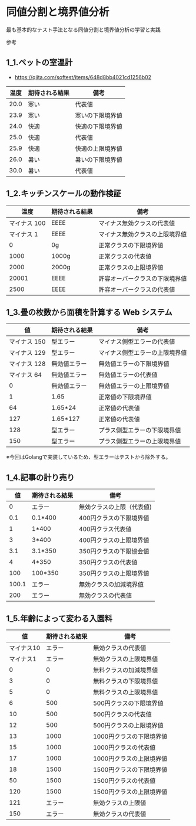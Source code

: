 # 同値分割と境界値分析

最も基本的なテスト手法となる同値分割と境界値分析の学習と実践

参考

## 1_1.ペットの室温計

- https://qiita.com/softest/items/648d8bb4021cd1256b02

| 温度 | 期待される結果 | 備考             |
| ---- | -------------- | ---------------- |
| 20.0 | 寒い           | 代表値           |
| 23.9 | 寒い           | 寒いの下限境界値 |
| 24.0 | 快適           | 快適の下限境界値 |
| 25.0 | 快適           | 代表値           |
| 25.9 | 快適           | 快適の上限境界値 |
| 26.0 | 暑い           | 暑いの下限境界値 |
| 30.0 | 暑い           | 代表値           |

## 1_2.キッチンスケールの動作検証

| 温度         | 期待される結果 | 備考                           |
| ------------ | -------------- | ------------------------------ |
| マイナス 100 | EEEE           | マイナス無効クラスの代表値     |
| マイナス 1   | EEEE           | マイナス無効クラスの上限境界値 |
| 0            | 0g             | 正常クラスの下限境界値         |
| 1000         | 1000g          | 正常クラスの代表値             |
| 2000         | 2000g          | 正常クラスの上限境界値         |
| 20001        | EEEE           | 許容オーバークラスの下限境界値 |
| 2500         | EEEE           | 許容オーバークラスの代表値     |

## 1_3.畳の枚数から面積を計算する Web システム

| 値        | 期待される結果   | 備考              |
| -------- | --------- | --------------- |
| マイナス 150 | 型エラー      | マイナス側型エラーの代表値   |
| マイナス 129 | 型エラー      | マイナス側型エラーの上限境界値 |
| マイナス 128 | 無効値エラー    | 無効値エラーの下限境界値    |
| マイナス 64  | 無効値エラー    | 無効値エラーの代表値      |
| 0        | 無効値エラー    | 無効値エラーの上限境界値    |
| 1        | 1.65      | 正常値の下限境界値       |
| 64       | 1.65\*24  | 正常値の代表値         |
| 127      | 1.65\*127 | 正常値の代表値         |
| 128      | 型エラー      | プラス側型エラーの下限境界値  |
| 150      | 型エラー      | プラス側型エラーの上限境界値  |

※今回はGolangで実装しているため、型エラーはテストから除外する。

## 1_4.記事の計り売り

| 値     | 期待される結果 | 備考            |
| ----- | ------- | ------------- |
| 0     | エラー     | 無効クラスの上限（代表値) |
| 0.1   | 0.1*400 | 400円クラスの下限境界値 |
| 1     | 1*400   | 400円クラス代表値    |
| 3     | 3*400   | 400円クラスの上限境界値 |
| 3.1   | 3.1*350 | 350円クラスの下限協会値 |
| 4     | 4*350   | 350円クラスの代表値   |
| 100   | 100*350 | 350円クラスの上限境界値 |
| 100.1 | エラー     | 無効クラスの加減境界値   |
| 200   | エラー     | 無効クラスの代表値              |

## 1_5.年齢によって変わる入園料

| 値     | 期待される結果 | 備考            |
| ------ | ---- | -------------- |
| マイナス10 | エラー  | 無効クラスの代表値      |
| マイナス1  | エラー  | 無効クラスの上限境界値    |
| 0      | 0    | 無料クラスの加減境界値    |
| 3      | 0    | 無料クラスの下限境界値    |
| 5      | 0    | 無料クラスの上限境界値    |
| 6      | 500  | 500円クラスの下限境界値  |
| 10     | 500  | 500円クラスの代表値    |
| 12     | 500  | 500円クラスの上限境界値  |
| 13     | 1000 | 1000円クラスの下限境界値 |
| 15     | 1000 | 1000円クラスの代表値   |
| 17     | 1000 | 1000円クラスの上限境界値 |
| 18     | 1500 | 1500円クラスの下限境界値 |
| 50     | 1500 | 1500円クラスの代表値   |
| 120    | 1500 | 1500円クラスの上限境界値 |
| 121    | エラー  | 無効クラスの上限値      |
| 150    | エラー  | 無効クラスの代表値               |
